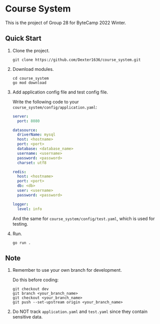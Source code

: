 # Course System

This is the project of Group 28 for ByteCamp 2022 Winter.

## Quick Start

1. Clone the project.
    
    ```
    git clone https://github.com/Dexter1636/course_system.git
    ```

2. Download modules.
    
    ```
    cd course_system
    go mod download
    ```

3. Add application config file and test config file.
    
    Write the following code to your `course_system/config/application.yaml`:
    
    ```yaml
    server:
      port: 8080
    
    datasource:
      driverName: mysql
      host: <hostname>
      port: <port>
      database: <database_name>
      username: <username>
      password: <password>
      charset: utf8
   
   redis:
      host: <hostname>
      port: <port>
      db: <db>
      user: <username>
      password: <password>
    
    logger:
      level: info
    ```
   
    And the same for `course_system/config/test.yaml`, which is used for testing.

4. Run.
    
    ```
    go run .
    ```

## Note

1. Remember to use your own branch for development.
    
    Do this before coding:
    
    ```
    git checkout dev
    git branch <your_branch_name>
    git checkout <your_branch_name>
    git push --set-upstream origin <your_branch_name>
    ```
   
2. Do NOT track `application.yaml` and `test.yaml` since they contain sensitive data.
